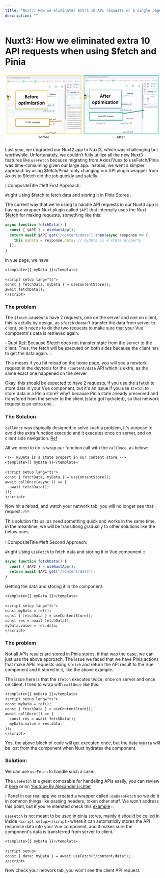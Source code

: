 ```yaml
---
title: "Nuxt3: How we eliminated extra 10 API requests on a single page using $fetch and Pinia"
description: ""
---
```


# Nuxt3: How we eliminated extra 10 API requests when using $fetch and Pinia

![nuxt-avoid-client-requests](/blog/nuxt-avoid-client-requests.jpg)

Last year, we upgraded our Nuxt2 app to Nuxt3, which was challenging but worthwhile. Unfortunately, we couldn't fully utilize all the new Nuxt3 features like `useFetch` because migrating from Axios/Vuex to useFetch/Pinia was time-consuming given our large app. Instead, we went a simpler approach by using $fetch/Pinia, only changing our API plugin wrapper from Axios to $fetch did the job quickly and safelly.

::CompositeTitle
#left
First Approach:

#right
Using $fetch to fetch data and storing it in Pinia Stores
::

The current way that we're using to handle API requests in our Nuxt3 app is having a wrapper Nuxt plugin called `$API` that internally uses the Nuxt [$fetch](https://nuxt.com/docs/api/utils/dollarfetch) for making requests, something like this:

```js [stores/data.ts]
async function fetchData() {
  const { $API } = useNuxtApp();
  return await $API.get("/content/data").then(async response => {
    this.myData = response.data; // myData is a state property
  });
}
```

In vue page, we have:

```vue [pages/home.vue]
<template>{{ myData }}</template>

<script setup lang="ts">
const { fetchData, myData } = useContentStore();
await fetchData();
</script>
```

### The problem

The `$fetch` causes to have 2 requests, one on the server and one on client, this is actully by design, as `$fetch` doesn't transfer the data from server to client, so it needs to do the two requests to make sure that your Vue compoentn's data is retrieved again.

::Quot
[Ref:](https://nuxt.com/docs/api/utils/dollarfetch)
Because $fetch does not transfer state from the server to the client. Thus, the fetch will be executed on both sides because the client has to get the data again.
::

This means if you hit reload on the home page, you will see a newtork request in the devtools for the `/content/data` API which is extra, as the same exact one happened on the server

Okay, this should be expected to have 2 requests, if you use the `$fetch` to store data in your Vue component, but it's an issue if you use `$fetch` to store data in a Pinia store? why? because Pinia state already preserved and transfered from the server to the client (state got hydrated), so that network request is an extra one .

### The Solution

`callOnce` was espically designed to solve such a problem, it's purpose to avoid the extra function executio and it executes once on server, and on client side navigation. [Ref](https://github.com/nuxt/nuxt/pull/24787)

All we need to do is wrap our function call with the `callOnce`, as below:

```vue [pages/home.vue]
<!-- myData is a state propert in our content store -->
<template>{{ myData }}</template>

<script setup lang="ts">
const { fetchData, myData } = useContentStore();
await callOnce(async () => {
  await fetchData();
});
</script>
```

Now hit a reload, and watch your network tab, you will no longer see that request. 🔥🔥

This solution fits us, as need something quick and works in the same time, in the meantime, we will be transitiong gradually to other solutions like the below ones.
<br><br>
::CompositeTitle
#left
Second Approach:

#right
Using `useFetch` to fetch data and storing it in Vue component
::

```js [stores/data.ts]
async function fetchData() {
  const { $API } = useNuxtApp();
  return await $API.get("/content/data");
}
```

Getting the data and storing it in the component:

```vue [home.vue]
<template>{{ myData }}</template>

<script setup lang="ts">
const myData = ref();
const { fetchData } = useContentStore();
const res = await fetchData();
myData.value = res.data;
</script>
```

### The problem

Not all APIs results are stored in Pinia stores, if that was the case, we can just use the above approach. The issue we faced that we have Pinia actions that make APIs requests using `$fetch` and return the API result to the Vue component and it stored in it, like the above example.

The issue here is that the `$fetch` executes twice, once on server and once on client. I tried to wrap with `callOnce` like this:

```vue [home.vue]
<template>{{ myData }}</template>
<script setup lang="ts">
const myData = ref();
const { fetchData } = useContentStore();
await callOnce(() => {
  const res = await fetchData();
  myData.value = res.data;
});
</script>
```

Yes, the above block of code will get executed once, but the data `myData` will be lost from the component when Nuxt hydrates the component.

### Solution:

We can use `useFetch` to handle such a case.

The `useFetch` is a great comosable for handeling APIs easily, you can review it [here](https://nuxt.com/docs/api/composables/use-fetch) or on [Youtube By Alexander Lichter](https://www.youtube.com/watch?v=njsGVmcWviY&t=2s)

::Panel
In our real app we created a wrapper called `useBaseFetch` so we do it in common things like passing headers, token other stuff. We won't address this point, but if you're intersted check this [example](https://gist.github.com/zuramai/784dd7c14ca6c4090ba6f00c93bb0a29)
::

`useFetch` is not meant to be used in pinia stores, mainly it should be called in inside `<script setup></script>` where it can automaticlly stores the API response data into your Vue component, and it makes sure the component's data is transferred from server to client.

```vue [pages/home.vue]
<template>{{ myData }}</template>

<script setup>
const { data: myData } = await useFetch("/content/data");
</script>
```

Now check your network tab, you won't see the client API request.
